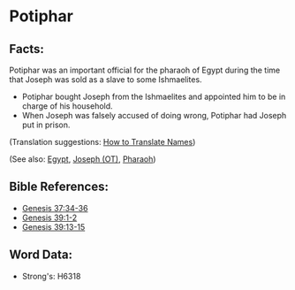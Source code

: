 # Potiphar #

## Facts: ##

Potiphar was an important official for the pharaoh of Egypt during the time that Joseph was sold as a slave to some Ishmaelites.

* Potiphar bought Joseph from the Ishmaelites and appointed him to be in charge of his household.
* When Joseph was falsely accused of doing wrong, Potiphar had Joseph put in prison.

(Translation suggestions: [How to Translate Names](rc://en/ta/man/translate/translate-names))

(See also: [Egypt](../names/egypt.md), [Joseph (OT)](../names/josephot.md), [Pharaoh](../names/pharaoh.md))

## Bible References: ##

* [Genesis 37:34-36](rc://en/tn/help/gen/37/34)
* [Genesis 39:1-2](rc://en/tn/help/gen/39/01)
* [Genesis 39:13-15](rc://en/tn/help/gen/39/13)

## Word Data: ##

* Strong's: H6318
